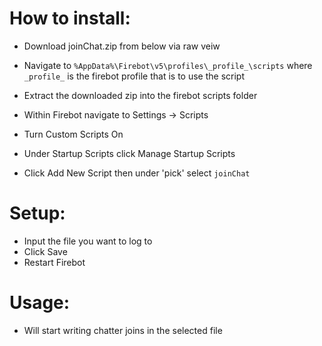 # How to install:
- Download joinChat.zip from below via raw veiw
- Navigate to `%AppData%\Firebot\v5\profiles\_profile_\scripts` where `_profile_` is the firebot profile that is to use the script

- Extract the downloaded zip into the firebot scripts folder
- Within Firebot navigate to Settings -> Scripts
- Turn Custom Scripts On
- Under Startup Scripts click Manage Startup Scripts
- Click Add New Script then under 'pick' select `joinChat`
# Setup:
- Input the file you want to log to
- Click Save
- Restart Firebot
# Usage:
- Will start writing chatter joins in the selected file 
